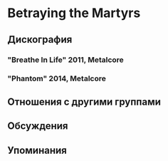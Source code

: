 # Betraying the Martyrs



## Дискография

### "Breathe In Life" 2011, Metalcore



### "Phantom" 2014, Metalcore




## Отношения с другими группами


## Обсуждения


## Упоминания

